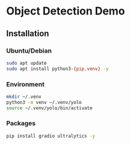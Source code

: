 # Object Detection Demo

## Installation

### Ubuntu/Debian

```bash
sudo apt update
sudo apt install python3-{pip,venv} -y
```

### Environment

```bash
mkdir ~/.venv
python3 -m venv ~/.venv/yolo
source ~/.venv/yolo/bin/activate
```

### Packages

```bash
pip install gradio ultralytics -y
```
